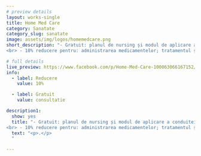 ```yaml
---
# preview details
layout: works-single
title: Home Med Care
category: Sanatate
category_slug: sanatate
image: assets/img/logos/homemedcare.png
short_description: "- Gratuit: planul de nursing și modul de aplicare a conduitei terapeutice
<br> - 10% reducere pentru: administrarea medicamentelor; tratamentul și pansamentul plăgilor;  tratamentul escarelor, ulcerațiilor și plăgilor cornice; recoltarea analizelor la domiciliu; manevre terapeutice și exploratorii; servicii medicale conexe"

# full details
live_preview: https://www.facebook.com/p/Home-Med-Care-100063066167152/
info:
  - label: Reducere
    value: 10% 

  - label: Gratuit
    value: consultatie

description1:
  show: yes
  title: "- Gratuit: planul de nursing și modul de aplicare a conduitei terapeutice
<br> - 10% reducere pentru: administrarea medicamentelor; tratamentul și pansamentul plăgilor;  tratamentul escarelor, ulcerațiilor și plăgilor cornice; recoltarea analizelor la domiciliu; manevre terapeutice și exploratorii; servicii medicale conexe"
  text: "<p>.</p>
  "

---
```

